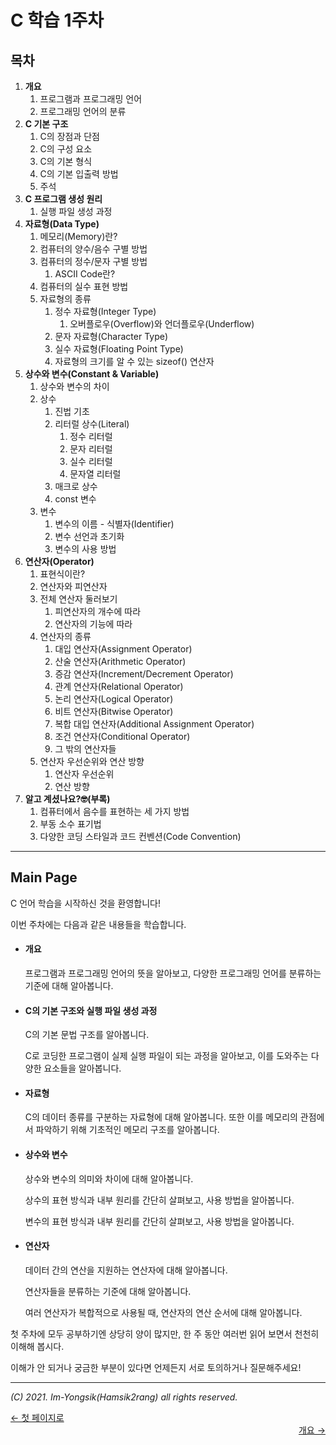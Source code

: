 # C 학습 1주차

## 목차

1.  **개요**
    1.  프로그램과 프로그래밍 언어
    2.  프로그래밍 언어의 분류
2.  **C 기본 구조**
    1.  C의 장점과 단점
    2.  C의 구성 요소
    3.  C의 기본 형식
    4.  C의 기본 입출력 방법
    5.  주석
3.  **C 프로그램 생성 원리**
    1.  실행 파일 생성 과정
4.  **자료형(Data Type)**
    1.  메모리(Memory)란?
    2.  컴퓨터의 양수/음수 구별 방법
    3.  컴퓨터의 정수/문자 구별 방법
        1.  ASCII Code란?
    4.  컴퓨터의 실수 표현 방법
    5.  자료형의 종류
        1.  정수 자료형(Integer Type)
            1.  오버플로우(Overflow)와 언더플로우(Underflow)
        2.  문자 자료형(Character Type)
        3.  실수 자료형(Floating Point Type)
        4.  자료형의 크기를 알 수 있는 sizeof() 연산자
5.  **상수와 변수(Constant & Variable)**
    1.  상수와 변수의 차이
    2.  상수
        1.  진법 기초
        2.  리터럴 상수(Literal)
            1.  정수 리터럴
            2.  문자 리터럴
            3.  실수 리터럴
            4.  문자열 리터럴
        3.  매크로 상수
        4.  const 변수
    3.  변수
        1.  변수의 이름 - 식별자(Identifier)
        2.  변수 선언과 초기화
        3.  변수의 사용 방법
6.  **연산자(Operator)**
    1.  표현식이란?
    2.  연산자와 피연산자
    3.  전체 연산자 둘러보기
        1.  피연산자의 개수에 따라
        2.  연산자의 기능에 따라
    4.  연산자의 종류
        1.  대입 연산자(Assignment Operator)
        2.  산술 연산자(Arithmetic Operator)
        3.  증감 연산자(Increment/Decrement Operator)
        4.  관계 연산자(Relational Operator)
        5.  논리 연산자(Logical Operator)
        6.  비트 연산자(Bitwise Operator)
        7.  복합 대입 연산자(Additional Assignment Operator)
        8.  조건 연산자(Conditional Operator)
        9.  그 밖의 연산자들
    5.  연산자 우선순위와 연산 방향
        1.  연산자 우선순위
        2.  연산 방향
7.  **알고 계셨나요?🤓(부록)**
    1.  컴퓨터에서 음수를 표현하는 세 가지 방법
    2.  부동 소수 표기법
    3.  다양한 코딩 스타일과 코드 컨벤션(Code Convention)

---

## Main Page

C 언어 학습을 시작하신 것을 환영합니다!

이번 주차에는 다음과 같은 내용들을 학습합니다.

*   #### 개요

    프로그램과 프로그래밍 언어의 뜻을 알아보고, 다양한 프로그래밍 언어를 분류하는 기준에 대해 알아봅니다.

*   #### C의 기본 구조와 실행 파일 생성 과정

    C의 기본 문법 구조를 알아봅니다.

    C로 코딩한 프로그램이 실제 실행 파일이 되는 과정을 알아보고, 이를 도와주는 다양한 요소들을 알아봅니다.

*   #### 자료형

    C의 데이터 종류를 구분하는 자료형에 대해 알아봅니다. 또한 이를 메모리의 관점에서 파악하기 위해 기초적인 메모리 구조를 알아봅니다.

*   #### 상수와 변수

    상수와 변수의 의미와 차이에 대해 알아봅니다.

    상수의 표현 방식과 내부 원리를 간단히 살펴보고, 사용 방법을 알아봅니다.

    변수의 표현 방식과 내부 원리를 간단히 살펴보고, 사용 방법을 알아봅니다.

*   #### 연산자

    데이터 간의 연산을 지원하는 연산자에 대해 알아봅니다.

    연산자들을 분류하는 기준에 대해 알아봅니다.

    여러 연산자가 복합적으로 사용될 때, 연산자의 연산 순서에 대해 알아봅니다.



첫 주차에 모두 공부하기엔 상당히 양이 많지만, 한 주 동안 여러번 읽어 보면서 천천히 이해해 봅시다.

이해가 안 되거나 궁금한 부분이 있다면 언제든지 서로 토의하거나 질문해주세요!

----

*(C) 2021. Im-Yongsik(Hamsik2rang) all rights reserved.*

<div style="text-align:left"> <a href="./">← 첫 페이지로</a><div/>
<div style="text-align:right"> <a href="./Main_Text/1.개요.md">개요 →</a><div/>





